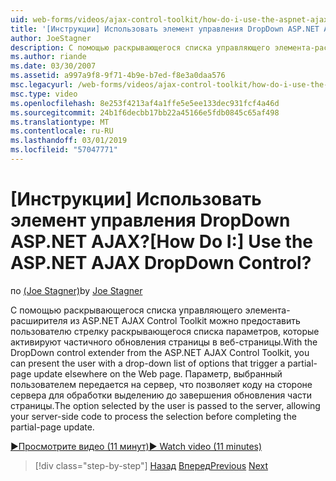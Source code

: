```yaml
---
uid: web-forms/videos/ajax-control-toolkit/how-do-i-use-the-aspnet-ajax-dropdown-control
title: '[Инструкции] Использовать элемент управления DropDown ASP.NET AJAX? | Документы Майкрософт'
author: JoeStagner
description: С помощью раскрывающегося списка управляющего элемента-расширителя из ASP.NET AJAX Control Toolkit можно предоставить пользователю список раскрывающегося списка параметров, которые активируют partial-pa...
ms.author: riande
ms.date: 03/30/2007
ms.assetid: a997a9f8-9f71-4b9e-b7ed-f8e3a0daa576
msc.legacyurl: /web-forms/videos/ajax-control-toolkit/how-do-i-use-the-aspnet-ajax-dropdown-control
msc.type: video
ms.openlocfilehash: 8e253f4213af4a1ffe5e5ee133dec931fcf4a46d
ms.sourcegitcommit: 24b1f6decbb17bb22a45166e5fdb0845c65af498
ms.translationtype: MT
ms.contentlocale: ru-RU
ms.lasthandoff: 03/01/2019
ms.locfileid: "57047771"
---
```

<a name="how-do-i-use-the-aspnet-ajax-dropdown-control"></a><span data-ttu-id="9ee1e-104">[Инструкции] Использовать элемент управления DropDown ASP.NET AJAX?</span><span class="sxs-lookup"><span data-stu-id="9ee1e-104">[How Do I:] Use the ASP.NET AJAX DropDown Control?</span></span>
====================
<span data-ttu-id="9ee1e-105">по [(Joe Stagner)](https://github.com/JoeStagner)</span><span class="sxs-lookup"><span data-stu-id="9ee1e-105">by [Joe Stagner](https://github.com/JoeStagner)</span></span>

<span data-ttu-id="9ee1e-106">С помощью раскрывающегося списка управляющего элемента-расширителя из ASP.NET AJAX Control Toolkit можно предоставить пользователю стрелку раскрывающегося списка параметров, которые активируют частичного обновления страницы в веб-страницы.</span><span class="sxs-lookup"><span data-stu-id="9ee1e-106">With the DropDown control extender from the ASP.NET AJAX Control Toolkit, you can present the user with a drop-down list of options that trigger a partial-page update elsewhere on the Web page.</span></span> <span data-ttu-id="9ee1e-107">Параметр, выбранный пользователем передается на сервер, что позволяет коду на стороне сервера для обработки выделению до завершения обновления части страницы.</span><span class="sxs-lookup"><span data-stu-id="9ee1e-107">The option selected by the user is passed to the server, allowing your server-side code to process the selection before completing the partial-page update.</span></span>

[<span data-ttu-id="9ee1e-108">&#9654;Просмотрите видео (11 минут)</span><span class="sxs-lookup"><span data-stu-id="9ee1e-108">&#9654; Watch video (11 minutes)</span></span>](https://channel9.msdn.com/Blogs/ASP-NET-Site-Videos/how-do-i-use-the-aspnet-ajax-dropdown-control)

> [!div class="step-by-step"]
> <span data-ttu-id="9ee1e-109">[Назад](how-do-i-configure-the-aspnet-ajax-calendar-control.md)
> [Вперед](how-do-i-use-the-aspnet-ajax-maskededit-controls.md)</span><span class="sxs-lookup"><span data-stu-id="9ee1e-109">[Previous](how-do-i-configure-the-aspnet-ajax-calendar-control.md)
[Next](how-do-i-use-the-aspnet-ajax-maskededit-controls.md)</span></span>
